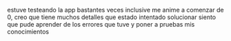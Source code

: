 estuve testeando la app bastantes veces inclusive me anime a comenzar de 0, creo que tiene muchos detalles que estado intentado solucionar
siento que pude aprender de los errores que tuve y poner a pruebas mis conocimientos
